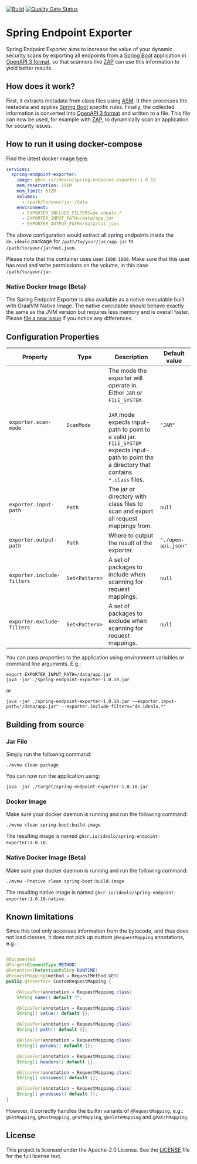 [![Build](https://github.com/idealo/spring-endpoint-exporter/actions/workflows/build.yml/badge.svg)](https://github.com/idealo/spring-endpoint-exporter/actions/workflows/build.yml)
[![Quality Gate Status](https://sonarcloud.io/api/project_badges/measure?project=spring-endpoint-exporter&metric=alert_status)](https://sonarcloud.io/summary/new_code?id=spring-endpoint-exporter)

# Spring Endpoint Exporter

Spring Endpoint Exporter aims to increase the value of your dynamic security scans by exporting all endpoints from
a [Spring Boot](https://github.com/spring-projects/spring-boot) application in [OpenAPI 3 format](https://swagger.io/docs/specification/about/), so that
scanners like [ZAP](https://github.com/zaproxy/zaproxy) can use this information to yield better results.

## How does it work?

First, it extracts metadata from class files using [ASM](https://asm.ow2.io/). It then processes the metadata and
applies [Spring Boot](https://github.com/spring-projects/spring-boot) specific rules. Finally, the collected information is converted
into [OpenAPI 3 format](https://swagger.io/docs/specification/about/) and written to a file. This file can now be used, for example
with [ZAP](https://github.com/zaproxy/zaproxy), to dynamically scan an application for security issues.

## How to run it using docker-compose

Find the latest docker image [here](https://github.com/idealo/spring-endpoint-exporter/pkgs/container/spring-endpoint-exporter).

```yaml
services:
  spring-endpoint-exporter:
    image: ghcr.io/idealo/spring-endpoint-exporter:1.0.10
    mem_reservation: 256M
    mem_limit: 512M
    volumes:
      - /path/to/your/jar:/data
    environment:
      - EXPORTER_INCLUDE_FILTERS=de.idealo.*
      - EXPORTER_INPUT_PATH=/data/app.jar
      - EXPORTER_OUTPUT_PATH=/data/out.json
```

The above configuration would extract all spring endpoints inside the `de.idealo` package for `/path/to/your/jar/app.jar`
to `/path/to/your/jar/out.json`.

Please note that the container uses user `1000:1000`. Make sure that this user has read and write permissions on the volume, in this case `/path/to/your/jar`.

### Native Docker Image (Beta)

The Spring Endpoint Exporter is also available as a native executable built with GraalVM Native Image. The native executable should behave exactly the same as
the JVM version but requires less memory and is overall faster. Please [file a new issue](https://github.com/idealo/spring-endpoint-exporter/issues/new/choose)
if you notice any differences.

## Configuration Properties

| Property                   | Type           | Description                                                                                                                                                                                                                     | Default value       |
|----------------------------|----------------|---------------------------------------------------------------------------------------------------------------------------------------------------------------------------------------------------------------------------------|---------------------|
| `exporter.scan-mode`       | `ScanMode`     | The mode the exporter will operate in. Either `JAR` or `FILE_SYSTEM`.<br/><br/> `JAR` mode expects input-path to point to a valid jar. `FILE_SYSTEM` expects input-path to point the a directory that contains `*.class` files. | `"JAR"`             |
| `exporter.input-path`      | `Path`         | The jar or directory with class files to scan and export all request mappings from.                                                                                                                                             | `null`              |
| `exporter.output-path`     | `Path`         | Where to output the result of the exporter.                                                                                                                                                                                     | `"./open-api.json"` |
| `exporter.include-filters` | `Set<Pattern>` | A set of packages to include when scanning for request mappings.                                                                                                                                                                | `null`              |
| `exporter.exclude-filters` | `Set<Pattern>` | A set of packages to exclude when scanning for request mappings.                                                                                                                                                                | `null`              |

You can pass properties to the application using environment variables or command line arguments. E.g.:

```
export EXPORTER_INPUT_PATH=/data/app.jar
java -jar ./spring-endpoint-exporter-1.0.10.jar
```

or

```
java -jar ./spring-endpoint-exporter-1.0.10.jar --exporter.input-path="/data/app.jar" --exporter.include-filters="de.idealo.*"
```

## Building from source

### Jar File

Simply run the following command:

```
./mvnw clean package
```

You can now run the application using:

```
java -jar ./target/spring-endpoint-exporter-1.0.10.jar
```

### Docker Image

Make sure your docker daemon is running and run the following command:

```
./mvnw clean spring-boot:build-image
```

The resulting image is named `ghcr.io/idealo/spring-endpoint-exporter:1.0.10`.

### Native Docker Image (Beta)

Make sure your docker daemon is running and run the following command:

```
./mvnw -Pnative clean spring-boot:build-image
```

The resulting native image is named `ghcr.io/idealo/spring-endpoint-exporter:1.0.10-native`.

## Known limitations

Since this tool only accesses information from the bytecode, and thus does not load classes, it does not pick up custom `@RequestMapping` annotations, e.g.:

```java

@Documented
@Target(ElementType.METHOD)
@Retention(RetentionPolicy.RUNTIME)
@RequestMapping(method = RequestMethod.GET)
public @interface CustomRequestMapping {

    @AliasFor(annotation = RequestMapping.class)
    String name() default "";

    @AliasFor(annotation = RequestMapping.class)
    String[] value() default {};

    @AliasFor(annotation = RequestMapping.class)
    String[] path() default {};

    @AliasFor(annotation = RequestMapping.class)
    String[] params() default {};

    @AliasFor(annotation = RequestMapping.class)
    String[] headers() default {};

    @AliasFor(annotation = RequestMapping.class)
    String[] consumes() default {};

    @AliasFor(annotation = RequestMapping.class)
    String[] produces() default {};
}
```

However, it correctly handles the builtin variants of `@RequestMapping`, e.g.: `@GetMapping`, `@PostMapping`, `@PutMapping`, `@DeleteMapping`
and `@PatchMapping`.

## License

This project is licensed under the Apache-2.0 License. See the [LICENSE](LICENSE) file for the full license text.
